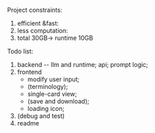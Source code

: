Project constraints:
1. efficient &fast:
2. less computation:
3. total 30GB-> runtime 10GB



Todo list:
1. backend -- llm and runtime; api; prompt logic;
2. frontend
   - modify user input; 
   - (terminology); 
   - single-card view; 
   - (save and download);
   - loading icon;
3. (debug and test)
4. readme